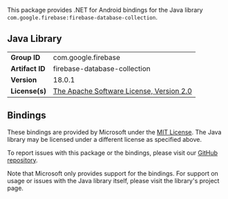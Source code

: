 This package provides .NET for Android bindings for the Java library `com.google.firebase:firebase-database-collection`.

## Java Library

| | |
|-|-|
| **Group ID** | com.google.firebase |
| **Artifact ID** | firebase-database-collection |
| **Version** | 18.0.1 |
| **License(s)** | [The Apache Software License, Version 2.0](http://www.apache.org/licenses/LICENSE-2.0.txt) |

## Bindings

These bindings are provided by Microsoft under the [MIT License](https://opensource.org/licenses/MIT). The Java
library may be licensed under a different license as specified above.

To report issues with this package or the bindings, please visit our [GitHub repository](https://aka.ms/android-libraries).

Note that Microsoft only provides support for the bindings. For support on
usage or issues with the Java library itself, please visit the library's project page.

